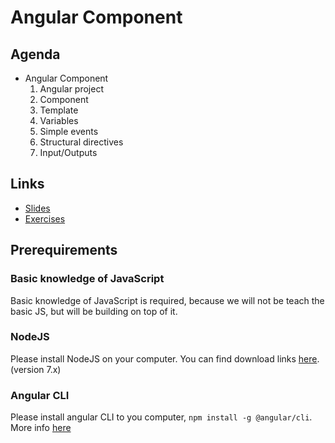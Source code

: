 # Angular Component

## Agenda
* Angular Component
	1. Angular project
	2. Component
	3. Template
	4. Variables
	5. Simple events
	6. Structural directives
	7. Input/Outputs

## Links

* [Slides](https://slides.com/ng-slo/workshop-6-component)
* [Exercises](https://github.com/ng-slo/workshop/blob/master/06-component/exercises.md)

## Prerequirements

### Basic knowledge of JavaScript
Basic knowledge of JavaScript is required, because we will not be teach the basic JS, but will be building on top of it.

### NodeJS
Please install NodeJS on your computer. You can find download links [here](https://nodejs.org/en/download/current/). (version 7.x)

### Angular CLI
Please install angular CLI to you computer, `npm install -g @angular/cli`. More info [here](https://github.com/angular/angular-cli)
